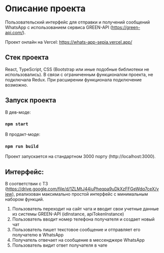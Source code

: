 # Описание проекта
Пользовательский интерфейс для отправки и получений сообщений WhatsApp с использованием сервиса GREEN-API
(https://green-api.com/).

Проект онлайн на Vercel: https://whats-app-sepia.vercel.app/

## Стек проекта
React, TypeScript, CSS (Bootstrap или иные подобные библиотеки не использовались).
В связи с ограниченным функционалом проекта, не подключала Redux. При расширении функционала подключение возможно.

## Запуск проекта
В дев-моде:
### `npm start`
В продакт-моде:
### `npm run build`
Проект запускается на стандартном 3000 порту (http://localhost:3000).

## Интерфейс:
В соответствии с ТЗ (https://drive.google.com/file/d/1ZLMtJ44iuPheqpa9uDkXzFFGeWdq7ceX/view), реализован максимально простой  интерфейс с минимальным набором функций.
1. Пользователь переходит на сайт чата и вводит свои учетные данные из системы GREEN-API (idInstance, apiTokenInstance)
2. Пользователь вводит номер телефона получателя и создает новый чат
3. Пользователь пишет текстовое сообщение и отправляет его получателю в WhatsApp
4. Получатель отвечает на сообщение в мессенджере WhatsApp
5. Пользователь видит ответ получателя в чате
